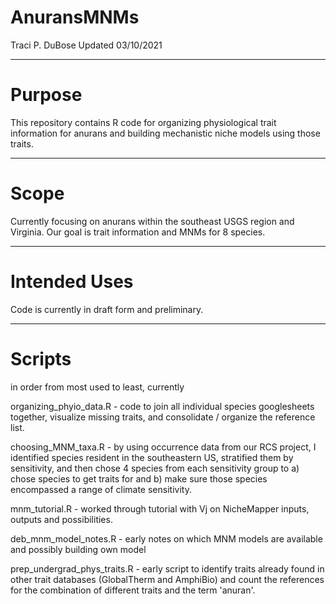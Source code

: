 # AnuransMNMs
Traci P. DuBose Updated 03/10/2021

-------------------------------

# Purpose

This repository contains R code for organizing physiological trait information for anurans and building mechanistic niche models using those traits. 

-------------------------------

# Scope

Currently focusing on anurans within the southeast USGS region and Virginia. Our goal is trait information and MNMs for 8 species.

-------------------------------

# Intended Uses

Code is currently in draft form and preliminary.

-------------------------------

# Scripts  
in order from most used to least, currently

organizing_phyio_data.R - code to join all individual species googlesheets together, visualize missing traits, and consolidate / organize the reference list.

choosing_MNM_taxa.R - by using occurrence data from our RCS project, I identified species resident in the southeastern US, stratified them by sensitivity, and then chose 4 species from each sensitivity group to a) chose species to get traits for and b) make sure those species encompassed a range of climate sensitivity.

mnm_tutorial.R - worked through tutorial with Vj on NicheMapper inputs, outputs and possibilities.

deb_mnm_model_notes.R - early notes on which MNM models are available and possibly building own model

prep_undergrad_phys_traits.R - early script to identify traits already found in other trait databases (GlobalTherm and AmphiBio) and count the references for the combination of different traits and the term 'anuran'.

